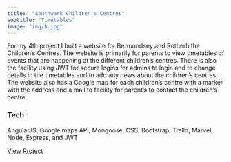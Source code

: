 ```yaml
---
title:  "Southwark Children's Centres"
subtitle: "Timetables"
image: "img/b.jpg"
---
```


For my 4th project I built a website for Bermondsey and Rotherhithe Children’s Centres. The website is primarily for parents to view timetables of events that are happening at the different children’s centres. There is also the facility using JWT for secure logins for admins to login and to change details in the timetables and to add any news about the children’s centres. The website also has a Google map for each children’s centre with a marker with the address and a mail to facility for parent’s to contact the children’s centre.

### Tech
AngularJS, Google maps API, Mongoose, CSS, Bootstrap, Trello, Marvel, Node, Express, and JWT


<a href="https://southwark-childrens-centres.herokuapp.com/#/">View Project</a>